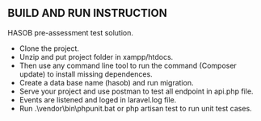 ## BUILD AND RUN INSTRUCTION

HASOB pre-assessment test solution.

- Clone the project.
- Unzip and put project folder in xampp/htdocs. 
- Then use any command line tool to run the command (Composer update) to install missing dependences.
- Create a data base name (hasob) and run migration.
- Serve your project and use postman to test all endpoint in api.php file.
- Events are listened and loged in laravel.log file.
- Run .\vendor\bin\phpunit.bat or php artisan test to run unit test cases.



